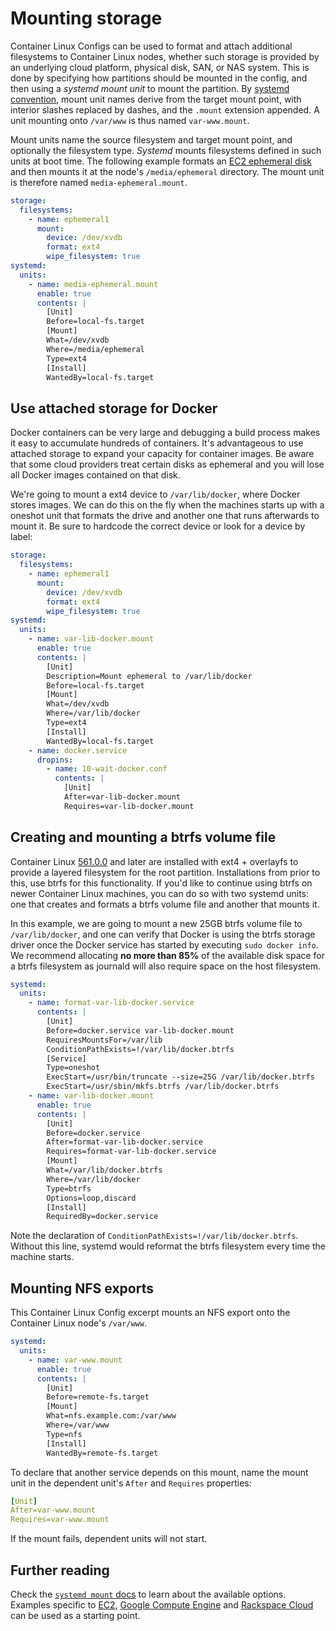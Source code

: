 # Mounting storage

Container Linux Configs can be used to format and attach additional filesystems to Container Linux nodes, whether such storage is provided by an underlying cloud platform, physical disk, SAN, or NAS system. This is done by specifying how partitions should be mounted in the config, and then using a _systemd mount unit_ to mount the partition. By [systemd convention](http://www.freedesktop.org/software/systemd/man/systemd.mount.html), mount unit names derive from the target mount point, with interior slashes replaced by dashes, and the `.mount` extension appended. A unit mounting onto `/var/www` is thus named `var-www.mount`.


Mount units name the source filesystem and target mount point, and optionally the filesystem type. *Systemd* mounts filesystems defined in such units at boot time. The following example formats an [EC2 ephemeral disk](booting-on-ec2.md#instance-storage) and then mounts it at the node's `/media/ephemeral` directory. The mount unit is therefore named `media-ephemeral.mount`.

```yaml container-linux-config
storage:
  filesystems:
    - name: ephemeral1
      mount:
        device: /dev/xvdb
        format: ext4
        wipe_filesystem: true
systemd:
  units:
    - name: media-ephemeral.mount
      enable: true
      contents: |
        [Unit]
        Before=local-fs.target
        [Mount]
        What=/dev/xvdb
        Where=/media/ephemeral
        Type=ext4
        [Install]
        WantedBy=local-fs.target
```

## Use attached storage for Docker

Docker containers can be very large and debugging a build process makes it easy to accumulate hundreds of containers. It's advantageous to use attached storage to expand your capacity for container images. Be aware that some cloud providers treat certain disks as ephemeral and you will lose all Docker images contained on that disk.

We're going to mount a ext4 device to `/var/lib/docker`, where Docker stores images. We can do this on the fly when the machines starts up with a oneshot unit that formats the drive and another one that runs afterwards to mount it. Be sure to hardcode the correct device or look for a device by label:

```yaml container-linux-config
storage:
  filesystems:
    - name: ephemeral1
      mount:
        device: /dev/xvdb
        format: ext4
        wipe_filesystem: true
systemd:
  units:
    - name: var-lib-docker.mount
      enable: true
      contents: |
        [Unit]
        Description=Mount ephemeral to /var/lib/docker
        Before=local-fs.target
        [Mount]
        What=/dev/xvdb
        Where=/var/lib/docker
        Type=ext4
        [Install]
        WantedBy=local-fs.target
    - name: docker.service
      dropins:
        - name: 10-wait-docker.conf
          contents: |
            [Unit]
            After=var-lib-docker.mount
            Requires=var-lib-docker.mount
```

## Creating and mounting a btrfs volume file

Container Linux [561.0.0](https://coreos.com/releases/#561.0.0) and later are installed with ext4 + overlayfs to provide a layered filesystem for the root partition. Installations from prior to this, use btrfs for this functionality. If you'd like to continue using btrfs on newer Container Linux machines, you can do so with two systemd units: one that creates and formats a btrfs volume file and another that mounts it.

In this example, we are going to mount a new 25GB btrfs volume file to `/var/lib/docker`, and one can verify that Docker is using the btrfs storage driver once the Docker service has started by executing `sudo docker info`. We recommend allocating **no more than 85%** of the available disk space for a btrfs filesystem as journald will also require space on the host filesystem.

```yaml container-linux-config
systemd:
  units:
    - name: format-var-lib-docker.service
      contents: |
        [Unit]
        Before=docker.service var-lib-docker.mount
        RequiresMountsFor=/var/lib
        ConditionPathExists=!/var/lib/docker.btrfs
        [Service]
        Type=oneshot
        ExecStart=/usr/bin/truncate --size=25G /var/lib/docker.btrfs
        ExecStart=/usr/sbin/mkfs.btrfs /var/lib/docker.btrfs
    - name: var-lib-docker.mount
      enable: true
      contents: |
        [Unit]
        Before=docker.service
        After=format-var-lib-docker.service
        Requires=format-var-lib-docker.service
        [Mount]
        What=/var/lib/docker.btrfs
        Where=/var/lib/docker
        Type=btrfs
        Options=loop,discard
        [Install]
        RequiredBy=docker.service
```

Note the declaration of `ConditionPathExists=!/var/lib/docker.btrfs`. Without this line, systemd would reformat the btrfs filesystem every time the machine starts.

## Mounting NFS exports

This Container Linux Config excerpt mounts an NFS export onto the Container Linux node's `/var/www`.

```yaml container-linux-config
systemd:
  units:
    - name: var-www.mount
      enable: true
      contents: |
        [Unit]
        Before=remote-fs.target
        [Mount]
        What=nfs.example.com:/var/www
        Where=/var/www
        Type=nfs
        [Install]
        WantedBy=remote-fs.target
```

To declare that another service depends on this mount, name the mount unit in the dependent unit's `After` and `Requires` properties:

```yaml
[Unit]
After=var-www.mount
Requires=var-www.mount
```

If the mount fails, dependent units will not start.

## Further reading

Check the [`systemd mount` docs](http://www.freedesktop.org/software/systemd/man/systemd.mount.html) to learn about the available options. Examples specific to [EC2](booting-on-ec2.md#instance-storage), [Google Compute Engine](booting-on-google-compute-engine.md#additional-storage) and [Rackspace Cloud](booting-on-rackspace.md#mount-data-disk) can be used as a starting point.
